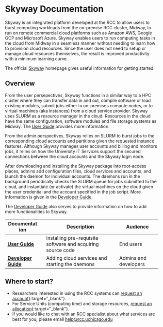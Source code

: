 # Skyway Documentation

Skyway is an integrated platform developed at the RCC to allow users to burst computing workloads from the on-premise RCC cluster, Midway, to run on remote commercial cloud platforms such as Amazon AWS, Google GCP and Microsoft Azure. Skyway enables users to run computing tasks in the cloud from Midway in a seamless manner without needing to learn how to provision cloud resources. Since the user does not need to setup or manage cloud resources themselves, the result is improved productivity with a minimum learning curve.

The official [Skyway](https://github.com/rcc-uchicago/user-guide/issues/new) homepage gives useful information for getting started.

## Overview

From the user persepectives, Skyway functions in a similar way to a HPC cluster where they can transfer data in and out, compile software or load existing modules, submit jobs either to on-premises compute nodes, or to virtual machines (aka instances) from a cloud service provider. Skyway uses SLURM as a resource manager in the cloud. Resources in the cloud have the same configuration, software modules and file storage systems as Midway. The [User Guide](user_overview.md) provides more information.

From the admin perspectives, Skyway relies on SLURM to burst jobs to the corresponding cloud accounts and partitions given the requested instance features. Although Skyway manages user accounts and billing and monitors jobs, it relies on how the University IT Services support the secured connections between the cloud accounts and the Skyway login node.

After downloading and installing the Skyway package into root-access places, admins add configuration files, cloud services and accounts, and launch the daemon for individual accounts. The daemons run in the background periodically checks the SLURM queue for jobs submitted to the cloud, and instantiate (or activate) the virtual machines on the cloud given the user credential and the account specified in the job script. More information is given in the [Developer Guide](developer_overview.md).

The [Developer Guide](developer_overview.md) also serves to provide information on how to add more functionalities to Skyway.

|  <div style="width:100px">Documentation</div> | Description |  Audience |
| ----------- | ----------- | ----------- |
| **[User Guide](user_overview.md)** | Installing pre-requisite software and acquiring source code | End users |
| **[Developer Guide](developer_overview.md)** | Adding cloud services and starting the daemons | Admins and developers |


## Where to start?

* Researchers interested in using the RCC systems can [request an account](https://rcc.uchicago.edu/accounts-allocations/request-account){:target="_blank"}.  
* For Service Units (computing time) and storage resources, [request an allocation](https://rcc.uchicago.edu/accounts-allocations/request-allocation){:target="_blank"}.  
* If you would like to chat with an RCC specialist about what services are best for you, please email [help@rcc.uchicago.edu](mailto:help@rcc.uchicago.edu)

<!---
## How to use this guide 
Here are a few things to keep in mind as you navigate the user guide:  

* The guide is organized by [system](#overview-of-rccs-hpc-systems); be sure you're in the right section!  
* You will see <img src="img/copy-icon.png" width="22" height="22" /> in the top-right of grey code blocks, which will allow you to **copy** the contents of the block to your clipboard.  

* Try the **search bar** in the top right to quickly find what you're looking for (e.g., search: "GPU").  

* If you come across any content that you think should be **changed or improved** (typo, out-of-date, etc.), please feel free to do any of the following to help make the guide better:
    1. Create an [Issue](https://github.com/rcc-uchicago/user-guide/issues/new){:target="_blank"} on GitHub  
    2. Edit the guide's [markdown source](https://github.com/rcc-uchicago/user-guide){:target="_blank"} directly and submit a [pull request](https://docs.github.com/en/pull-requests/collaborating-with-pull-requests/proposing-changes-to-your-work-with-pull-requests/about-pull-requests){:target="_blank"}  
    3. Email [help@rcc.uchicago.edu](mailto:help@rcc.uchicago.edu)
-->
